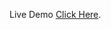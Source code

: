 Live Demo <a target="_blank" href="https://github.com/danishrabbani1100/HEC_Bot_Web/index.html">Click Here</a>.
